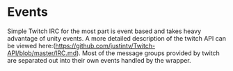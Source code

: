 # Events

Simple Twitch IRC for the most part is event based and takes heavy advantage of unity events. A more detailed description of the twitch API can be viewed here:(https://github.com/justintv/Twitch-API/blob/master/IRC.md). Most of the message groups provided by twitch are separated out into their own events handled by the wrapper.
